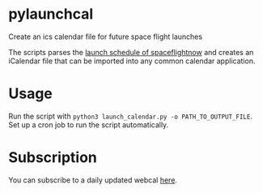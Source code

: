 # pylaunchcal
Create an ics calendar file for future space flight launches

The scripts parses the [launch schedule of spaceflightnow](https://spaceflightnow.com/launch-schedule/) and creates an iCalendar file that can be imported into any common calendar application.

# Usage
Run the script with `python3 launch_calendar.py -o PATH_TO_OUTPUT_FILE`. Set up a cron job to run the script automatically. 

# Subscription
You can subscribe to a daily updated webcal [here](https://momadoki.uber.space/launches/launches.ics). 
